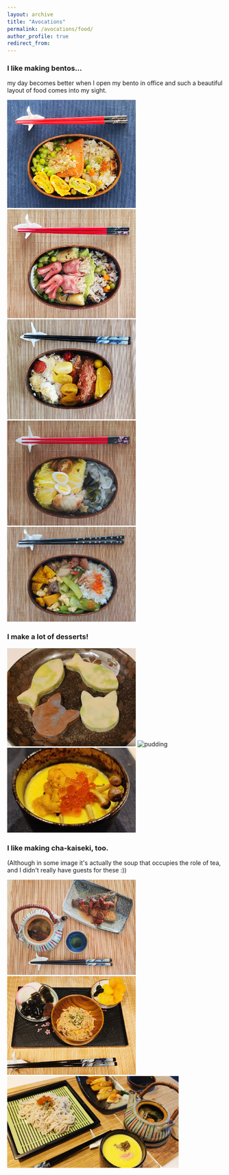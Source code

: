 ```yaml
---
layout: archive
title: "Avocations"
permalink: /avocations/food/
author_profile: true
redirect_from:
---
```


### I like making bentos...

my day becomes better when I open my bento in office and such a beautiful layout of food comes into my sight.

<img src="../../images/food/bento1.jpg" alt="b1" width="300"/>
<img src="../../images/food/bento2.jpg" alt="b2" width="300"/>
<img src="../../images/food/bento3.jpg" alt="b3" width="300"/>

<img src="../../images/food/bento4.jpg" alt="b4" width="300"/>
<img src="../../images/food/bento5.jpg" alt="b5" width="300"/>

### I make a lot of desserts!

<img src="../../images/food/cookie.jpg" alt="cookie" width="300"/>
<img src="../../images/food/sakura_putting.jpg" alt="pudding" width="200"/>
<img src="../../images/food/egg.jpg" alt="egg" width="300"/>

### I like making cha-kaiseki, too.

(Although in some image it's actually the soup that occupies the role of tea, and I didn't really have guests for these :))

<img src="../../images/food/fish.jpg" alt="fish" width="300"/>
<img src="../../images/food/new_year_food.jpg" alt="new_year" width="300"/>

<img src="../../images/food/soba_with_soup.jpg" alt="soba" width="400"/>


